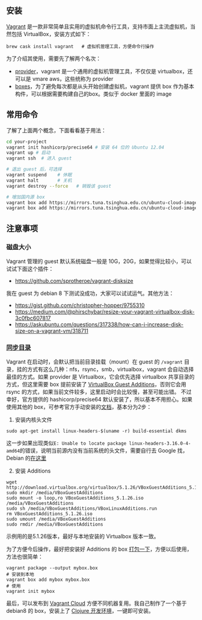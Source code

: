 ## 安装
[Vagrant](https://github.com/hashicorp/vagrant) 是一款非常简单且实用的虚拟机命令行工具，支持市面上主流虚拟机，当然包括 VirtualBox，安装方式如下：

```
brew cask install vagrant   # 虚拟机管理工具，方便命令行操作
```

为了介绍其使用，需要先了解两个名次：

- [provider](https://www.vagrantup.com/intro/getting-started/providers.html)，vagrant 是一个通用的虚拟机管理工具，不仅仅是 virtualbox，还可以是 vmare aws，这些统称为 provider
- [boxes](https://www.vagrantup.com/intro/getting-started/boxes.html)，为了避免每次都是从头开始创建虚拟机，vagrant 提供 box 作为基本构件，可以根据需要构建自己的box。类似于 docker 里面的 image

## 常用命令

了解了上面两个概念，下面看看基于用法：

```bash
cd your-project
vagrant init hashicorp/precise64 # 安装 64 位的 Ubuntu 12.04 
vagrant up # 启动
vagrant ssh  # 进入 guest

# 退出 guest 后，可选择
vagrant suspend    # 休眠
vagrant halt       # 关机
vagrant destroy --force   # 销毁该 guest

# 增加国内源 box
vagrant box add https://mirrors.tuna.tsinghua.edu.cn/ubuntu-cloud-images/vagrant/trusty/current/trusty-server-cloudimg-amd64-vagrant-disk1.box --name tsing/trusty
vagrant box add https://mirrors.tuna.tsinghua.edu.cn/ubuntu-cloud-images/bionic/current/bionic-server-cloudimg-amd64-vagrant.box --name tsing/bionic


```

## 注意事项

### 磁盘大小

Vagrant 管理的 guest 默认系统磁盘一般是 10G，20G，如果觉得比较小，可以试试下面这个插件：

- https://github.com/sprotheroe/vagrant-disksize

我在 guest 为 debian 8 下测试没成功，大家可以试试运气。其他方法：

- https://gist.github.com/christopher-hopper/9755310
- https://medium.com/@phirschybar/resize-your-vagrant-virtualbox-disk-3c0fbc607817
- https://askubuntu.com/questions/317338/how-can-i-increase-disk-size-on-a-vagrant-vm/318711


### [同步目录](https://www.vagrantup.com/intro/getting-started/synced_folders.html)

Vagrant 在启动时，会默认把当前目录挂载（mount）在 guest 的 `/vagrant` 目录，挂的方式有这么几种：nfs，rsync，smb，virtualbox，vagrant 会自动选择最佳的方式。如果 provider 是 Virtualbox，它会优先选择 virtualbox 共享目录的方式，但这里需要 box 提前安装了 [VirtualBox Guest Additions](https://www.virtualbox.org/manual/ch04.html)，否则它会用 rsync 的方式，如果当前文件较多，这里启动时会比较慢，甚至可能出错。
不过幸好，官方提供的 hashicorp/precise64 默认安装了，所以基本不用担心。如果使用其他的 box，可参考官方手动安装的[文档](https://www.vagrantup.com/docs/virtualbox/boxes.html#to-install-via-the-command-line-)，基本分为2步：


1. 安装内核头文件
```
sudo apt-get install linux-headers-$(uname -r) build-essential dkms
```
这一步如果出现类似`E: Unable to locate package linux-headers-3.16.0-4-amd64`的错误，说明当前源内没有当前系统的头文件，需要自行去 Google 找，Debian 的[在这里](https://packages.debian.org/search?searchon=names&keywords=linux-headers)

2. 安装 Additions
```
wget http://download.virtualbox.org/virtualbox/5.1.26/VBoxGuestAdditions_5.1.26.iso
sudo mkdir /media/VBoxGuestAdditions
sudo mount -o loop,ro VBoxGuestAdditions_5.1.26.iso /media/VBoxGuestAdditions
sudo sh /media/VBoxGuestAdditions/VBoxLinuxAdditions.run
rm VBoxGuestAdditions_5.1.26.iso
sudo umount /media/VBoxGuestAdditions
sudo rmdir /media/VBoxGuestAdditions
```
示例用的是5.1.26版本，最好与本地安装的 Virtualbox 版本一致。


为了方便今后操作，最好把安装好 Additions 的 box [打包一下](https://www.vagrantup.com/docs/boxes/base.html)，方便以后使用，方法也很简单：

```
vagrant package --output mybox.box
# 安装到本地
vagrant box add mybox mybox.box
# 使用
vagrant init mybox
```
最后，可以发布到 [Vagrant Cloud](https://www.vagrantup.com/docs/boxes/base.html#distributing-the-box) 方便不同机器复用。我自己制作了一个基于 debian8 的 box，安装上了 [Clojure 开发环境](https://app.vagrantup.com/jiacai2050/boxes/debian8)，一键即可安装。


